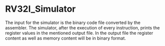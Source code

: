 # RV32I_Simulator
The input for the simulator is the binary code file converted by the assembler. The simulator, after the execution of every instruction, prints the register values in the mentioned output file. In the output file the register content as well as memory content will be in binary format.
